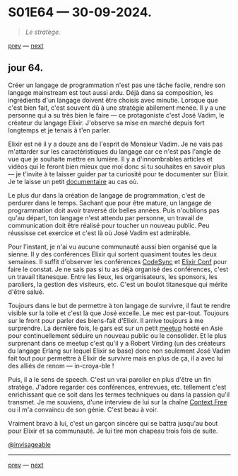 # S01E64 — 30-09-2024.

> *Le stratège.*

[prev](S01E63-29-09-2024.md) — [next](S01E01-29-07-2024.md)   

## jour 64.

Créer un langage de programmation n'est pas une tâche facile, rendre son langage mainstream est tout aussi ardu. Déjà dans sa composition, les ingrédients d'un langage doivent être choisis avec minutie. Lorsque que c'est bien fait, c'est souvent dû à une stratégie abilement menée. Il y a une personne qui a su très bien le faire — ce protagoniste c'est José Vadim, le créateur du langage Elixir. J'observe sa mise en marché depuis fort longtemps et je tenais à t'en parler.

Elixir est né il y a douze ans de l'esprit de Monsieur Vadim. Je ne vais pas m'attarder sur les caractéristiques du langage car ce n'est pas l'angle de vue que je souhaite mettre en lumière. Il y a d'innombrables articles et vidéos qui le feront bien mieux que moi donc si tu souhaites en savoir plus — je t'invite à te laisser guider par ta curiosité pour te documenter sur Elixir. Je te laisse un petit [documentaire](https://www.youtube.com/watch?v=lxYFOM3UJzo) au cas où.

Le plus dur dans la création de langage de programmation, c'est de perdurer dans le temps. Sachant que pour être mature, un langage de programmation doit avoir traversé dix belles années. Puis n'oublions pas qu'au départ, ton langage n'est attendu par personne, un travail de communication doit être réalisé pour toucher un nouveau public. Peu réussisse cet exercice et c'est là où José Vadim est admirable.

Pour l'instant, je n'ai vu aucune communauté aussi bien organisé que la sienne. Il y des conférences Elixir qui sortent quasiment toutes les deux semaines. Il suffit d'observer les conférences [CodeSync](https://www.youtube.com/@CodeSync/videos) et [Elixir Conf](https://www.youtube.com/@ElixirConf) pour faire le constat. Je ne sais pas si tu as déjà organisé des conférences, c'est un travail titanesque. Entre les lieux, les organisateurs, les sponsors, les paroliers, la gestion des visiteurs, etc. C'est un boulot titanesque qui mérite d'être salué.

Toujours dans le but de permettre à ton langage de survivre, il faut te rendre visible sur la toile et c'est là que José excelle. Le mec est par-tout. Toujours sur le front pour parler des biens-fait d'Elixir. Il arrive toujours à me surprendre. La dernière fois, le gars est sur un petit [meetup](https://www.youtube.com/watch?v=NjzrTShPxiM) hosté en Asie pour continuellement séduire un nouveau public ou le consolider. Et le plus surprenant dans ce meetup c'est qu'il y a Robert Virding (un des créateurs du langage Erlang sur lequel Elixir se base) donc non seulement José Vadim fait tout pour permettre à Elixir de survivre mais en plus de ça, il a avec lui des alliés de renom — in-croya-ble !

Puis, il a le sens de speech. C'est un vrai parolier en plus d'être un fin stratège. J'adore regarder ces conférences, entrevues, etc. tellement c'est enrichissant que ce soit dans les termes techniques ou dans la passion qu'il transmet. Je me souviens, d'une interview de lui sur la chaîne [Context Free](https://www.youtube.com/watch?v=ympW2bPGwDM) ou il m'a convaincu de son génie. C'est beau à voir.

Vraiment bravo à lui, c'est un garçon sincère qui se battra jusqu'au bout pour Elixir et sa communauté. Je lui tire mon chapeau trois fois de suite.

[@invisageable](https://twitter.com/invisageable)   

---

[prev](S01E63-29-09-2024.md) — [next](S01E01-29-07-2024.md)   
